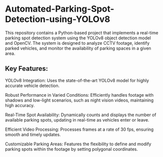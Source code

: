 # Automated-Parking-Spot-Detection-using-YOLOv8

This repository contains a Python-based project that implements a real-time parking spot detection system using the YOLOv8 object detection model and OpenCV. The system is designed to analyze CCTV footage, identify parked vehicles, and monitor the availability of parking spaces in a given area.

## Key Features:

YOLOv8 Integration: Uses the state-of-the-art YOLOv8 model for highly accurate vehicle detection.

Robust Performance in Varied Conditions: Efficiently handles footage with shadows and low-light scenarios, such as night vision videos, maintaining high accuracy.

Real-Time Spot Availability: Dynamically counts and displays the number of available parking spots, updating in real-time as vehicles enter or leave.

Efficient Video Processing: Processes frames at a rate of 30 fps, ensuring smooth and timely updates.

Customizable Parking Areas: Features the flexibility to define and modify parking spots within the footage by setting polygonal coordinates.
